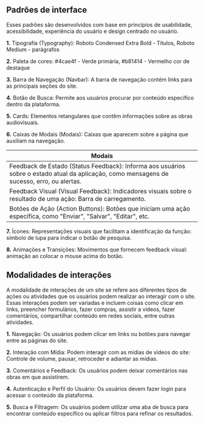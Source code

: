 ## Padrões de interface

Esses padrões são desenvolvidos com base em princípios de usabilidade, acessibilidade, experiência do usuário e design centrado no usuário.

**1.** Tipografía (Typography): Roboto Condensed Extra Bold - Títulos, Roboto Medium - parágrafos

**2.** Paleta de cores: #4cae4f - Verde primária, #b81414 - Vermelho cor de destaque

**3.** Barra de Navegação (Navbar): A barra de navegação contém links para as principais seções do site.

**4.** Botão de Busca: Permite aos usuários procurar por conteúdo específico dentro da plataforma.

**5.** Cards: Elementos retangulares que contêm informações sobre as obras audiovisuais.

**6.** Caixas de Modais (Modais): Caixas que aparecem sobre a página que auxiliam na navegação.

|Modais|
|------------------|
|Feedback de Estado (Status Feedback): Informa aos usuários sobre o estado atual da aplicação, como mensagens de sucesso, erro, ou alertas.|
|Feedback Visual (Visual Feedback): Indicadores visuais sobre o resultado de uma ação: Barra de carregamento.|
|Botões de Ação (Action Buttons): Botões que iniciam uma ação específica, como "Enviar", "Salvar", "Editar", etc.|

**7.** Ícones: Representações visuais que facilitam a identificação da função: símbolo de lupa para indicar o botão de pesquisa.

**8.** Animações e Transições: Movimentos que fornecem feedback visual: animação ao colocar o mouse acima do botão.


## Modalidades de interações

A modalidade de interações de um site se refere aos diferentes tipos de ações ou atividades que os usuários podem realizar ao interagir com o site. Essas interações podem ser variadas e incluem coisas como clicar em links, preencher formulários, fazer compras, assistir a vídeos, fazer comentários, compartilhar conteúdo em redes sociais, entre outras atividades.

**1.** Navegação: Os usuários podem clicar em links ou botões para navegar entre as páginas do site.

**2.** Interação com Mídia: Podem interagir com as mídias de vídeos do site: Controle de volume, pausar, retroceder e adiantar as mídias.

**3.** Comentários e Feedback: Os usuários podem deixar comentários nas obras em que assistirem.

**4.** Autenticação e Perfil do Usuário: Os usuários devem fazer login para acessar o conteúdo da plataforma.

**5.** Busca e Filtragem: Os usuários podem utilizar uma aba de busca para encontrar conteúdo específico ou aplicar filtros para refinar os resultados.
